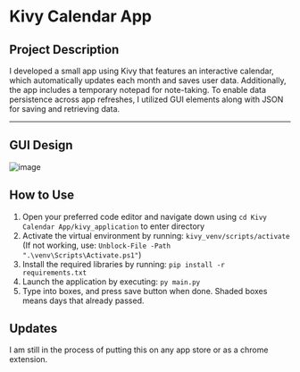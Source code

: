 # Kivy Calendar App

## Project Description

I developed a small app using Kivy that features an interactive calendar, which automatically updates each month and saves user data. Additionally, the app includes a temporary notepad for note-taking. To enable data persistence across app refreshes, I utilized GUI elements along with JSON for saving and retrieving data.

***    

## GUI Design

![image](https://github.com/user-attachments/assets/c07a7053-cfff-406b-840c-0ef2467edd66)

## How to Use

1. Open your preferred code editor and navigate down using `cd Kivy Calendar App/kivy_application` to enter directory
2. Activate the virtual environment by running: `kivy_venv/scripts/activate` (If not working, use: `Unblock-File -Path ".\venv\Scripts\Activate.ps1"`)
3. Install the required libraries by running: `pip install -r requirements.txt`
4. Launch the application by executing: `py main.py`
5. Type into boxes, and press save button when done. Shaded boxes means days that already passed.

## Updates

I am still in the process of putting this on any app store or as a chrome extension.
